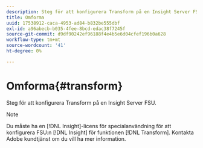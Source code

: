 ```yaml
---
description: Steg för att konfigurera Transform på en Insight Server FSU.
title: Omforma
uuid: 17538912-caca-4953-ad84-b832be555dbf
exl-id: a96abecb-b035-4fee-8bcd-edac38f7245f
source-git-commit: d9df90242ef96188f4e4b5e6d04cfef196b0a628
workflow-type: tm+mt
source-wordcount: '41'
ht-degree: 0%

---
```


# Omforma{#transform}

Steg för att konfigurera Transform på en Insight Server FSU.

>[!NOTE]
>
>Du måste ha en [!DNL Insight]-licens för specialanvändning för att konfigurera FSU:n [!DNL Insight] för funktionen [!DNL Transform]. Kontakta Adobe kundtjänst om du vill ha mer information.
